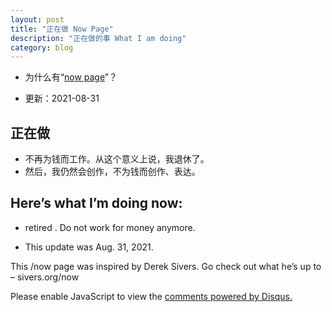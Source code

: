 ```yaml
---
layout: post
title: "正在做 Now Page"
description: "正在做的事 What I am doing"
category: blog
---
```



- 为什么有“[now page](http://nownownow.com/about)”？


- 更新：2021-08-31


## 正在做


- 不再为钱而工作。从这个意义上说，我退休了。
- 然后，我仍然会创作，不为钱而创作、表达。



## Here’s what I’m doing now:

-  retired . Do not work for money anymore.





- This update was Aug. 31, 2021.

This /now page was inspired by Derek Sivers. Go check out what he’s up to – sivers.org/now 


<div id="disqus_thread"></div>
<script>

/**
*  RECOMMENDED CONFIGURATION VARIABLES: EDIT AND UNCOMMENT THE SECTION BELOW TO INSERT DYNAMIC VALUES FROM YOUR PLATFORM OR CMS.
*  LEARN WHY DEFINING THESE VARIABLES IS IMPORTANT: https://disqus.com/admin/universalcode/#configuration-variables*/
/*
var disqus_config = function () {
this.page.url = https://violettianjie.github.io;  // Replace PAGE_URL with your page's canonical URL variable
this.page.identifier = https://violettianjie.github.io; // Replace PAGE_IDENTIFIER with your page's unique identifier variable
};
*/
(function() { // DON'T EDIT BELOW THIS LINE
var d = document, s = d.createElement('script');
s.src = 'https://https-violettianjie-github-io-1.disqus.com/embed.js';
s.setAttribute('data-timestamp', +new Date());
(d.head || d.body).appendChild(s);
})();
</script>
<noscript>Please enable JavaScript to view the <a href="https://disqus.com/?ref_noscript">comments powered by Disqus.</a></noscript>


